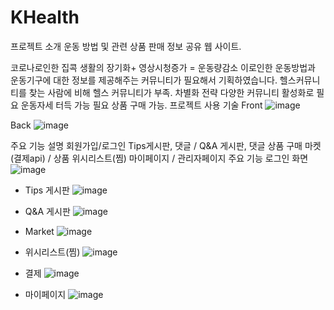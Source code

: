 # KHealth
프로젝트 소개
운동 방법 및 관련 상품 판매 정보 공유 웹 사이트.

코로나로인한 집콕 생활의 장기화+ 영상시청증가 = 운동량감소 이로인한 운동방법과 운동기구에 대한 정보를 제공해주는 커뮤니티가 필요해서 기획하였습니다.
헬스커뮤니티를 찾는 사람에 비해 헬스 커뮤니티가 부족.
차별화 전략
다양한 커뮤니티 활성화로 필요 운동자세 터득 가능
필요 상품 구매 가능.
프로젝트 사용 기술
Front
![image](https://user-images.githubusercontent.com/110207398/215393578-154943b9-a4e1-47d7-8054-a30351e260ed.png)

Back
![image](https://user-images.githubusercontent.com/110207398/215393600-c644b98c-7fbc-487f-9b21-e18a7551875d.png)

주요 기능 설명
회원가입/로그인
Tips게시판, 댓글 / Q&A 게시판, 댓글
상품 구매 마켓 (결제api) / 상품 위시리스트(찜)
마이페이지 / 관리자페이지
주요 기능
로그인 화면
![image](https://user-images.githubusercontent.com/110207398/215393622-bef83eb7-6d00-4102-8586-896b95952c51.png)

- Tips 게시판
![image](https://user-images.githubusercontent.com/110207398/215393641-85b4aea3-e653-47f4-84af-add02b06c239.png)

- Q&A 게시판
![image](https://user-images.githubusercontent.com/110207398/215393656-bf5a544b-997d-452b-a292-920262b9c8e6.png)

- Market
![image](https://user-images.githubusercontent.com/110207398/215393667-80886ea6-ef6c-4c06-a9f0-465ee6ba8862.png)

- 위시리스트(찜)
![image](https://user-images.githubusercontent.com/110207398/215393681-031dec8e-cdf9-49e8-8f80-a20d5ec89999.png)
- 결제
![image](https://user-images.githubusercontent.com/110207398/215393701-196c4059-d00d-4c34-86ea-7455f020cecb.png)

- 마이페이지
![image](https://user-images.githubusercontent.com/110207398/215393715-06e93b3b-aad1-4893-befa-dc32c0935a0c.png)
